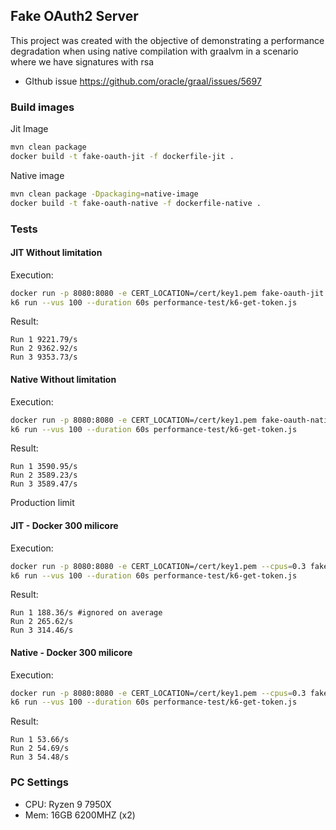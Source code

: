 ## Fake OAuth2 Server

This project was created with the objective of demonstrating a performance degradation when using native compilation with graalvm in a scenario where we have signatures with rsa

- GIthub issue https://github.com/oracle/graal/issues/5697

### Build images

Jit Image

```sh
mvn clean package
docker build -t fake-oauth-jit -f dockerfile-jit .
```

Native image

```sh
mvn clean package -Dpackaging=native-image
docker build -t fake-oauth-native -f dockerfile-native .
```

### Tests

#### JIT Without limitation


Execution:

```sh
docker run -p 8080:8080 -e CERT_LOCATION=/cert/key1.pem fake-oauth-jit
k6 run --vus 100 --duration 60s performance-test/k6-get-token.js
```

Result:

```
Run 1 9221.79/s 
Run 2 9362.92/s
Run 3 9353.73/s
```

#### Native Without limitation

Execution:

```sh
docker run -p 8080:8080 -e CERT_LOCATION=/cert/key1.pem fake-oauth-native
k6 run --vus 100 --duration 60s performance-test/k6-get-token.js
```

Result:

```
Run 1 3590.95/s 
Run 2 3589.23/s
Run 3 3589.47/s
```

Production limit

####  JIT - Docker 300 milicore

Execution:

```sh
docker run -p 8080:8080 -e CERT_LOCATION=/cert/key1.pem --cpus=0.3 fake-oauth-jit
k6 run --vus 100 --duration 60s performance-test/k6-get-token.js
```

Result:

```
Run 1 188.36/s #ignored on average
Run 2 265.62/s
Run 3 314.46/s
```

#### Native - Docker 300 milicore

Execution:

```sh
docker run -p 8080:8080 -e CERT_LOCATION=/cert/key1.pem --cpus=0.3 fake-oauth-native
k6 run --vus 100 --duration 60s performance-test/k6-get-token.js
```

Result:

```
Run 1 53.66/s 
Run 2 54.69/s
Run 3 54.48/s
```

### PC Settings

- CPU: Ryzen 9 7950X
- Mem: 16GB 6200MHZ (x2)
